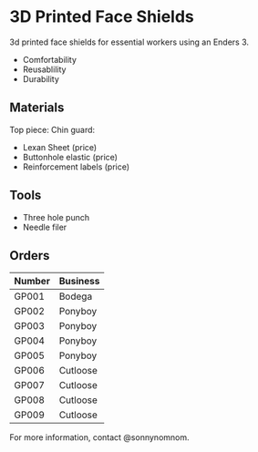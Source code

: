 # 3D Printed Face Shields

3d printed face shields for essential workers using an Enders 3.

- Comfortability 
- Reusablility
- Durability

## Materials

Top piece:
Chin guard:

- Lexan Sheet (price)
- Buttonhole elastic (price)
- Reinforcement labels (price)

## Tools

- Three hole punch
- Needle filer

## Orders

| Number | Business 
| --- | --- |
| GP001 | Bodega |
| GP002 | Ponyboy |
| GP003 | Ponyboy |
| GP004 | Ponyboy |
| GP005 | Ponyboy |
| GP006 | Cutloose |
| GP007 | Cutloose |
| GP008 | Cutloose |
| GP009 | Cutloose |

For more information, contact @sonnynomnom.
